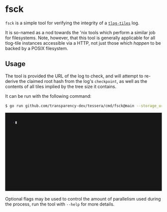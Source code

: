 # fsck

`fsck` is a simple tool for verifying the integrity of a [`tlog-tiles`](https://c2sp.org/tlog-tiles) log.

It is so-named as a nod towards the 'nix tools which perform a similar job for filesystems.
Note, however, that this tool is generally applicable for all tlog-tile instances accessible
via a HTTP, not just those which _happen_ to be backed by a POSIX filesystem.

## Usage

The tool is provided the URL of the log to check, and will attempt to re-derive 
the claimed root hash from the log's `checkpoint`, as well as the contents of all
tiles implied by the tree size it contains.

It can be run with the following command:

```bash
$ go run github.com/transparency-dev/tessera/cmd/fsck@main --storage_url=http://localhost:2024/ --public_key=tessera.pub
```

![demo of fsck terminal ui](./tui.gif)

Optional flags may be used to control the amount of parallelism used during the process, run the tool with `--help`
for more details.

